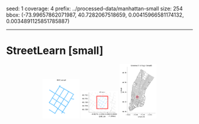 seed: 1
coverage: 4
prefix: ../processed-data/manhattan-small 
size: 254
bbox: (-73.99657862071987, 40.7282067518659, 0.00415966581174132, 0.0034891125851785887)

---

# StreetLearn [small]

<p align="center">
 <span float="left" width="100">
 <img width="100" src="figures/trajectories.png"/>
 <img width="100" src="figures/blow_out.png"/>
 </span>
 <img width="100" float="left" src="figures/bounding_box.png"/>
</p>


